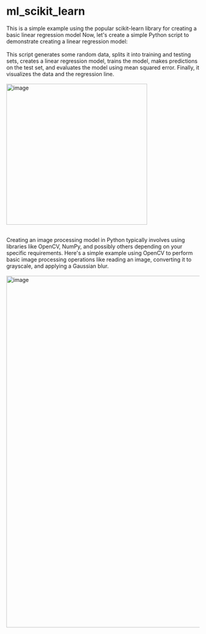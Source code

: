 # ml_scikit_learn
This is a simple example using the popular scikit-learn library for creating a basic linear regression model
Now, let's create a simple Python script to demonstrate creating a linear regression model:<br/><br/>
This script generates some random data, splits it into training and testing sets, creates a linear regression model, trains the model, makes predictions on the test set, and evaluates the model using mean squared error. Finally, it visualizes the data and the regression line.<br/><br/>
<img width="367" alt="image" src="https://github.com/jpm12392/ml_scikit_learn/assets/32673106/e7236ab4-971a-4586-ad37-071078a8a435">


<br/>
<!-- Image Processing -->
Creating an image processing model in Python typically involves using libraries like OpenCV, NumPy, and possibly others depending on your specific requirements. Here's a simple example using OpenCV to perform basic image processing operations like reading an image, converting it to grayscale, and applying a Gaussian blur.<br/><br/>
<img width="916" alt="image" src="https://github.com/jpm12392/ml_scikit_learn/assets/32673106/0f0ff6f7-0665-4044-91f0-1388c5dc22c4">



